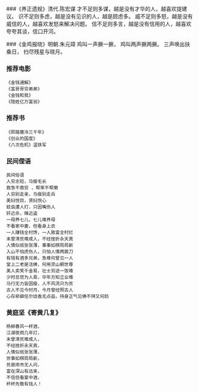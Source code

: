 
###《养正遗规》清代.陈宏谋
    才不足则多谋，越是没有才华的人，越喜欢提建议。
    识不足则多虑，越是没有见识的人，越是顾虑多。
    威不足则多怒，越是没有威信的人，越喜欢发怒来解决问题。
    信不足则多言，越是没有信用的人，越喜欢夸夸其谈，信口开河。

###《金鸡报晓》明朝.朱元璋
    鸡叫一声撅一撅，
    鸡叫两声撅两撅。
    三声唤出扶桑日，
    扫尽残星与晓月。
### 推荐电影
    《金钱通解》
    《富哥哥穷弟弟》
    《金钱和我》
    《隐姓亿万富翁》
### 推荐书
    《耶路撒冷三千年》
    《创业的国度》
    《八次危机》温铁军
### 民间俚语
    民间俗语
    人穷志短，马瘦毛长
    救急不救穷 ，帮笨不帮懒
    人穷别走亲，马瘦别走兵
    美妇悦目，贤妇悦心
    蚊虫遭人打，只因嘴伤人
    奸近杀，赌近盗
    一母养七儿，七儿难养母
    不看家中妻，但看身上衣
    一人赚钱全村馋，一人致富全村拦
    未曾清贫难成人，不经挫折永天真
    人情似纸张张薄，事事如棋局局新
    入山不怕虎伤人，只怕人情两面刀
    有钱有酒多兄弟，急难何曾见一人
    堂上二老是活佛，何用灵山朝世尊
    美人卖笑千金易，壮士穷途一饭难
    少时总觉为人易，华年方知立业难
    马行无力皆因瘦，人不风流只为贫
    古人不见今时月，今月曾经照古人
    心存邪癖任尔烧香无点益，持身正气见佛不拜又何妨
### 黄庭坚《寄黄几复》
    杨柳春风一杯酒，
    江湖夜雨几年灯，
    未曾清贫难成人，
    不经挫折永天真，
    人情似纸张张薄，
    世事如棋局局新，
    贫居闹市无人问，
    富在深山有远亲，
    不信但看宴中酒，
    杯杯先敬有钱人！













